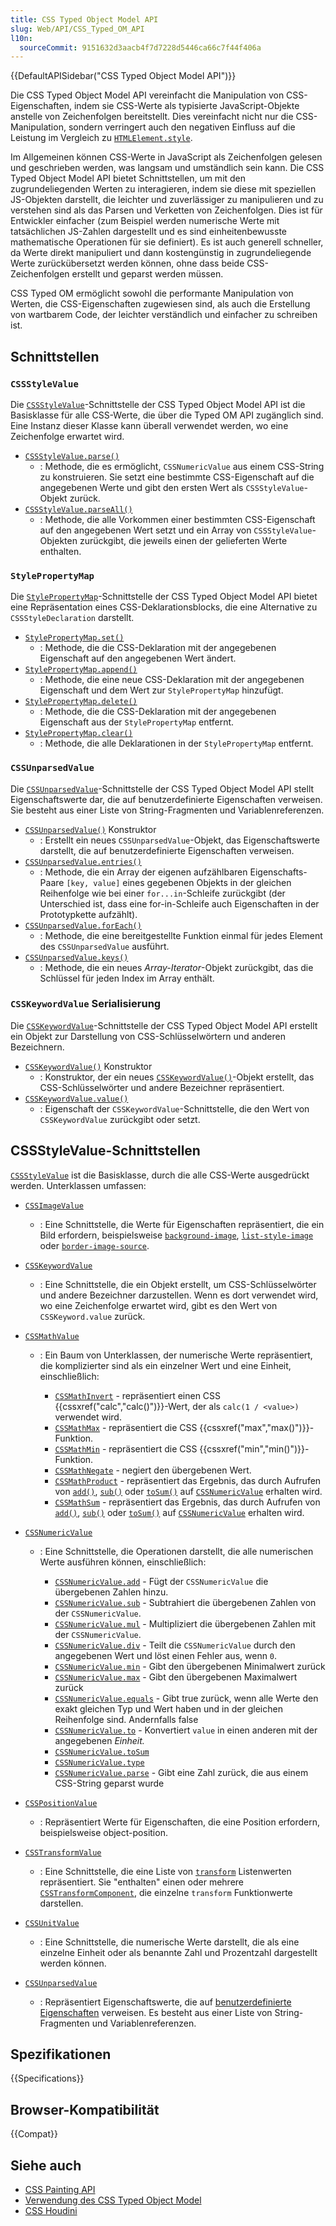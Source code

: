 ```yaml
---
title: CSS Typed Object Model API
slug: Web/API/CSS_Typed_OM_API
l10n:
  sourceCommit: 9151632d3aacb4f7d7228d5446ca66c7f44f406a
---
```


{{DefaultAPISidebar("CSS Typed Object Model API")}}

Die CSS Typed Object Model API vereinfacht die Manipulation von CSS-Eigenschaften, indem sie CSS-Werte als typisierte JavaScript-Objekte anstelle von Zeichenfolgen bereitstellt. Dies vereinfacht nicht nur die CSS-Manipulation, sondern verringert auch den negativen Einfluss auf die Leistung im Vergleich zu [`HTMLElement.style`](/de/docs/Web/API/HTMLElement/style).

Im Allgemeinen können CSS-Werte in JavaScript als Zeichenfolgen gelesen und geschrieben werden, was langsam und umständlich sein kann. Die CSS Typed Object Model API bietet Schnittstellen, um mit den zugrundeliegenden Werten zu interagieren, indem sie diese mit speziellen JS-Objekten darstellt, die leichter und zuverlässiger zu manipulieren und zu verstehen sind als das Parsen und Verketten von Zeichenfolgen. Dies ist für Entwickler einfacher (zum Beispiel werden numerische Werte mit tatsächlichen JS-Zahlen dargestellt und es sind einheitenbewusste mathematische Operationen für sie definiert). Es ist auch generell schneller, da Werte direkt manipuliert und dann kostengünstig in zugrundeliegende Werte zurückübersetzt werden können, ohne dass beide CSS-Zeichenfolgen erstellt und geparst werden müssen.

CSS Typed OM ermöglicht sowohl die performante Manipulation von Werten, die CSS-Eigenschaften zugewiesen sind, als auch die Erstellung von wartbarem Code, der leichter verständlich und einfacher zu schreiben ist.

## Schnittstellen

### `CSSStyleValue`

Die [`CSSStyleValue`](/de/docs/Web/API/CSSStyleValue)-Schnittstelle der CSS Typed Object Model API ist die Basisklasse für alle CSS-Werte, die über die Typed OM API zugänglich sind. Eine Instanz dieser Klasse kann überall verwendet werden, wo eine Zeichenfolge erwartet wird.

- [`CSSStyleValue.parse()`](/de/docs/Web/API/CSSStyleValue/parse_static)
  - : Methode, die es ermöglicht, `CSSNumericValue` aus einem CSS-String zu konstruieren. Sie setzt eine bestimmte CSS-Eigenschaft auf die angegebenen Werte und gibt den ersten Wert als `CSSStyleValue`-Objekt zurück.
- [`CSSStyleValue.parseAll()`](/de/docs/Web/API/CSSStyleValue/parseAll_static)
  - : Methode, die alle Vorkommen einer bestimmten CSS-Eigenschaft auf den angegebenen Wert setzt und ein Array von `CSSStyleValue`-Objekten zurückgibt, die jeweils einen der gelieferten Werte enthalten.

### `StylePropertyMap`

Die [`StylePropertyMap`](/de/docs/Web/API/StylePropertyMap)-Schnittstelle der CSS Typed Object Model API bietet eine Repräsentation eines CSS-Deklarationsblocks, die eine Alternative zu `CSSStyleDeclaration` darstellt.

- [`StylePropertyMap.set()`](/de/docs/Web/API/StylePropertyMap/set)
  - : Methode, die die CSS-Deklaration mit der angegebenen Eigenschaft auf den angegebenen Wert ändert.
- [`StylePropertyMap.append()`](/de/docs/Web/API/StylePropertyMap/append)
  - : Methode, die eine neue CSS-Deklaration mit der angegebenen Eigenschaft und dem Wert zur `StylePropertyMap` hinzufügt.
- [`StylePropertyMap.delete()`](/de/docs/Web/API/StylePropertyMap/delete)
  - : Methode, die die CSS-Deklaration mit der angegebenen Eigenschaft aus der `StylePropertyMap` entfernt.
- [`StylePropertyMap.clear()`](/de/docs/Web/API/StylePropertyMap/clear)
  - : Methode, die alle Deklarationen in der `StylePropertyMap` entfernt.

### `CSSUnparsedValue`

Die [`CSSUnparsedValue`](/de/docs/Web/API/CSSUnparsedValue)-Schnittstelle der CSS Typed Object Model API stellt Eigenschaftswerte dar, die auf benutzerdefinierte Eigenschaften verweisen. Sie besteht aus einer Liste von String-Fragmenten und Variablenreferenzen.

- [`CSSUnparsedValue()`](/de/docs/Web/API/CSSUnparsedValue/CSSUnparsedValue) Konstruktor
  - : Erstellt ein neues `CSSUnparsedValue`-Objekt, das Eigenschaftswerte darstellt, die auf benutzerdefinierte Eigenschaften verweisen.
- [`CSSUnparsedValue.entries()`](/de/docs/Web/API/CSSUnparsedValue/entries)
  - : Methode, die ein Array der eigenen aufzählbaren Eigenschafts-Paare `[key, value]` eines gegebenen Objekts in der gleichen Reihenfolge wie bei einer `for...in`-Schleife zurückgibt (der Unterschied ist, dass eine for-in-Schleife auch Eigenschaften in der Prototypkette aufzählt).
- [`CSSUnparsedValue.forEach()`](/de/docs/Web/API/CSSUnparsedValue/forEach)
  - : Methode, die eine bereitgestellte Funktion einmal für jedes Element des `CSSUnparsedValue` ausführt.
- [`CSSUnparsedValue.keys()`](/de/docs/Web/API/CSSUnparsedValue/keys)
  - : Methode, die ein neues _Array-Iterator_-Objekt zurückgibt, das die Schlüssel für jeden Index im Array enthält.

### `CSSKeywordValue` Serialisierung

Die [`CSSKeywordValue`](/de/docs/Web/API/CSSKeywordValue)-Schnittstelle der CSS Typed Object Model API erstellt ein Objekt zur Darstellung von CSS-Schlüsselwörtern und anderen Bezeichnern.

- [`CSSKeywordValue()`](/de/docs/Web/API/CSSKeywordValue/CSSKeywordValue) Konstruktor
  - : Konstruktor, der ein neues [`CSSKeywordValue()`](/de/docs/Web/API/CSSKeywordValue/CSSKeywordValue)-Objekt erstellt, das CSS-Schlüsselwörter und andere Bezeichner repräsentiert.
- [`CSSKeywordValue.value()`](/de/docs/Web/API/CSSKeywordValue/value)
  - : Eigenschaft der `CSSKeywordValue`-Schnittstelle, die den Wert von `CSSKeywordValue` zurückgibt oder setzt.

## CSSStyleValue-Schnittstellen

[`CSSStyleValue`](/de/docs/Web/API/CSSStyleValue) ist die Basisklasse, durch die alle CSS-Werte ausgedrückt werden. Unterklassen umfassen:

- [`CSSImageValue`](/de/docs/Web/API/CSSImageValue)
  - : Eine Schnittstelle, die Werte für Eigenschaften repräsentiert, die ein Bild erfordern, beispielsweise [`background-image`](/de/docs/Web/CSS/background-image), [`list-style-image`](/de/docs/Web/CSS/list-style-image) oder [`border-image-source`](/de/docs/Web/CSS/border-image-source).
- [`CSSKeywordValue`](/de/docs/Web/API/CSSKeywordValue)
  - : Eine Schnittstelle, die ein Objekt erstellt, um CSS-Schlüsselwörter und andere Bezeichner darzustellen. Wenn es dort verwendet wird, wo eine Zeichenfolge erwartet wird, gibt es den Wert von `CSSKeyword.value` zurück.
- [`CSSMathValue`](/de/docs/Web/API/CSSMathValue)

  - : Ein Baum von Unterklassen, der numerische Werte repräsentiert, die komplizierter sind als ein einzelner Wert und eine Einheit, einschließlich:

    - [`CSSMathInvert`](/de/docs/Web/API/CSSMathInvert) - repräsentiert einen CSS {{cssxref("calc","calc()")}}-Wert, der als `calc(1 / <value>)` verwendet wird.
    - [`CSSMathMax`](/de/docs/Web/API/CSSMathMax) - repräsentiert die CSS {{cssxref("max","max()")}}-Funktion.
    - [`CSSMathMin`](/de/docs/Web/API/CSSMathMin) - repräsentiert die CSS {{cssxref("min","min()")}}-Funktion.
    - [`CSSMathNegate`](/de/docs/Web/API/CSSMathNegate) - negiert den übergebenen Wert.
    - [`CSSMathProduct`](/de/docs/Web/API/CSSMathProduct) - repräsentiert das Ergebnis, das durch Aufrufen von [`add()`](/de/docs/Web/API/CSSNumericValue/add), [`sub()`](/de/docs/Web/API/CSSNumericValue/sub) oder [`toSum()`](/de/docs/Web/API/CSSNumericValue/toSum) auf [`CSSNumericValue`](/de/docs/Web/API/CSSNumericValue) erhalten wird.
    - [`CSSMathSum`](/de/docs/Web/API/CSSMathSum) - repräsentiert das Ergebnis, das durch Aufrufen von [`add()`](/de/docs/Web/API/CSSNumericValue/add), [`sub()`](/de/docs/Web/API/CSSNumericValue/sub) oder [`toSum()`](/de/docs/Web/API/CSSNumericValue/toSum) auf [`CSSNumericValue`](/de/docs/Web/API/CSSNumericValue) erhalten wird.

- [`CSSNumericValue`](/de/docs/Web/API/CSSNumericValue)

  - : Eine Schnittstelle, die Operationen darstellt, die alle numerischen Werte ausführen können, einschließlich:

    - [`CSSNumericValue.add`](/de/docs/Web/API/CSSNumericValue/add) - Fügt der `CSSNumericValue` die übergebenen Zahlen hinzu.
    - [`CSSNumericValue.sub`](/de/docs/Web/API/CSSNumericValue/sub) - Subtrahiert die übergebenen Zahlen von der `CSSNumericValue`.
    - [`CSSNumericValue.mul`](/de/docs/Web/API/CSSNumericValue/mul) - Multipliziert die übergebenen Zahlen mit der `CSSNumericValue`.
    - [`CSSNumericValue.div`](/de/docs/Web/API/CSSNumericValue/div) - Teilt die `CSSNumericValue` durch den angegebenen Wert und löst einen Fehler aus, wenn `0`.
    - [`CSSNumericValue.min`](/de/docs/Web/API/CSSNumericValue/min) - Gibt den übergebenen Minimalwert zurück
    - [`CSSNumericValue.max`](/de/docs/Web/API/CSSNumericValue/max) - Gibt den übergebenen Maximalwert zurück
    - [`CSSNumericValue.equals`](/de/docs/Web/API/CSSNumericValue/equals) - Gibt true zurück, wenn alle Werte den exakt gleichen Typ und Wert haben und in der gleichen Reihenfolge sind. Andernfalls false
    - [`CSSNumericValue.to`](/de/docs/Web/API/CSSNumericValue/to) - Konvertiert `value` in einen anderen mit der angegebenen _Einheit._
    - [`CSSNumericValue.toSum`](/de/docs/Web/API/CSSNumericValue/toSum)
    - [`CSSNumericValue.type`](/de/docs/Web/API/CSSNumericValue/type)
    - [`CSSNumericValue.parse`](/de/docs/Web/API/CSSNumericValue/parse_static) - Gibt eine Zahl zurück, die aus einem CSS-String geparst wurde

- [`CSSPositionValue`](/de/docs/Web/API/CSSPositionValue)
  - : Repräsentiert Werte für Eigenschaften, die eine Position erfordern, beispielsweise object-position.
- [`CSSTransformValue`](/de/docs/Web/API/CSSTransformValue)
  - : Eine Schnittstelle, die eine Liste von [`transform`](/de/docs/Web/CSS/transform) Listenwerten repräsentiert. Sie "enthalten" einen oder mehrere [`CSSTransformComponent`](/de/docs/Web/API/CSSTransformComponent), die einzelne `transform` Funktionwerte darstellen.
- [`CSSUnitValue`](/de/docs/Web/API/CSSUnitValue)
  - : Eine Schnittstelle, die numerische Werte darstellt, die als eine einzelne Einheit oder als benannte Zahl und Prozentzahl dargestellt werden können.
- [`CSSUnparsedValue`](/de/docs/Web/API/CSSUnparsedValue)
  - : Repräsentiert Eigenschaftswerte, die auf [benutzerdefinierte Eigenschaften](/de/docs/Web/CSS/--*) verweisen. Es besteht aus einer Liste von String-Fragmenten und Variablenreferenzen.

## Spezifikationen

{{Specifications}}

## Browser-Kompatibilität

{{Compat}}

## Siehe auch

- [CSS Painting API](/de/docs/Web/API/CSS_Painting_API)
- [Verwendung des CSS Typed Object Model](/de/docs/Web/API/CSS_Typed_OM_API/Guide)
- [CSS Houdini](/de/docs/Web/API/Houdini_APIs)
